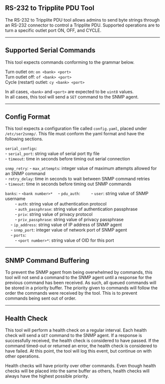 ## RS-232 to Tripplite PDU Tool

The RS-232 to Tripplite PDU tool allows admins to send byte strings through an RS-232 connector to control a Tripplite PDU. Supported operations are to turn a specific outlet port ON, OFF, and CYCLE.

---

## Supported Serial Commands

This tool expects commands conforming to the grammar below.

Turn outlet on: ```on <bank> <port>```\
Turn outlet off: ```of <bank> <port>```\
Cycle (restart) outlet: ```cy <bank> <port>```

In all cases, ```<bank>``` and ```<port>``` are expected to be ```uint8``` values.\
In all cases, this tool will send a ```SET``` command to the SNMP agent.

---

## Config Format

This tool expects a configuration file called ```config.yaml```, placed under ```/etc/ser2snmp/```. This file must conform the yaml format and have the following sections.

```serial_configs```:\
\- ```serial_port```: string value of serial port tty file\
\- ```timeout```: time in seconds before timing out serial connection

```snmp_retry```:
\- ```max_attempts```: integer value of maximum attempts allowed for an SNMP command\
\- ```retry_delay```: time in seconds to wait between SNMP command retries\
\- ```timeout```: time in seconds before timing out SNMP commands

```banks```:
\- ```<bank number>*```
&emsp;\- ```pdu_auth```:
&emsp;&emsp; \- ```user```: string value of SNMP username\
&emsp;&emsp; \- ```auth```: string value of authentication protocol\
&emsp;&emsp; \- ```auth_passphrase```: string value of authentication passphrase\
&emsp;&emsp; \- ```priv```: string value of privacy protocol\
&emsp;&emsp; \- ```priv_passphrase```: string value of privacy passphrase\
&emsp; \- ```ip_address```: string value of IP address of SNMP agent\
&emsp; \- ```snmp_port```: integer value of network port of SNMP agent\
&emsp; \- ```ports```:\
&emsp;&emsp; \- ```<port number>*```: string value of OID for this port

---

## SNMP Command Buffering
To prevent the SNMP agent from being overwhelmed by commands, this tool will not send a command to the SNMP agent until a response for the previous command has been received. As such, all queued commands will be stored in a priority buffer. The priority given to commands will follow the order the commands were received by the tool. This is to prevent commands being sent out of order.

---

## Health Check

This tool will perform a health check on a regular interval. Each health check will send a ```GET``` command to the SNMP agent. If a response is successfully received, the health check is considered to have passed. If the command timed-out or returned an error, the health check is considered to have failed. At this point, the tool will log this event, but continue on with other operations.

Health checks will have priority over other commands. Even though health checks will be placed into the same buffer as others, health checks will always have the highest possible priority.
